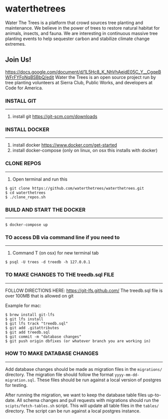 # waterthetrees

Water The Trees is a platform that crowd sources tree planting and maintenance. We believe in the power of trees to restore natural habitat for animals, insects, and fauna. We are interesting in continuous massive tree planting events to help sequester carbon and stabilize climate change extremes.

## Join Us!

https://docs.google.com/document/d/1L5Hc8_K_NhVhAejdE05C_Y__CgqeBWFrFYFoNqBSBbQ/edit
Water the Trees is an open source project run by tree planting volunteers at Sierra Club, Public Works, and developers at Code for America.


### INSTALL GIT
-------------
1. install git https://git-scm.com/downloads

### INSTALL DOCKER
-------------
1. install docker https://www.docker.com/get-started
2. install docker-compose (only on linux, on osx this installs with docker)

### CLONE REPOS
-------------
1. Open terminal and run this
```shell
$ git clone https://github.com/waterthetrees/waterthetrees.git
$ cd waterthetrees
$ ./clone_repos.sh
```

### BUILD AND START THE DOCKER
--------------- 
```shell
$ docker-compose up
```

### TO access DB via command line if you need to
---------------
1. Command T (on osx) for new terminal tab
```shell
$ psql -U trees -d treedb -h 127.0.0.1
```


### TO MAKE CHANGES TO THE treedb.sql FILE
---------------
FOLLOW DIRECTIONS HERE: https://git-lfs.github.com/ 
The treedb.sql file is over 100MB that is allowed on git

Example for mac:
```shell
$ brew install git-lfs
$ git lfs install
$ git lfs track "treedb.sql"
$ git add .gitattributes
$ git add treedb.sql
$ git commit -m "database changes"
$ git push origin dbfixes (or whatever branch you are working in)
```

### HOW TO MAKE DATABASE CHANGES
---------------
Add database changes should be made as migration files in the `migrations/` directory.
The migration file should follow the format `yyyy-mm-dd-migration.sql`.
These files should be run against a local version of postgres for testing.

After running the migration, we want to keep the database table files up-to-date.
All schema changes and pull requests with migrations should run the
`scipts/fetch-tables.sh` script. This will update all table files in the `tables/` directory.
The script can be run against a local postgres instance.

